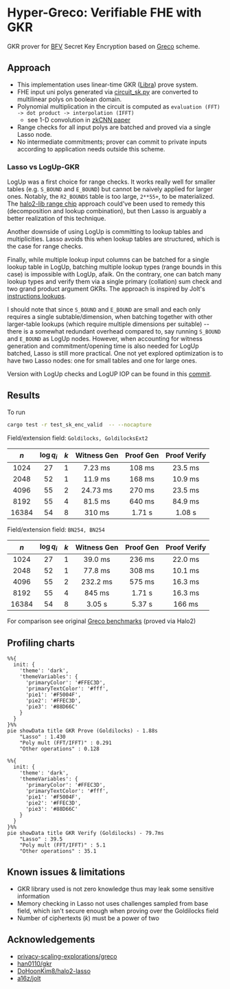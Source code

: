 # Hyper-Greco: Verifiable FHE with GKR 

GKR prover for [BFV](https://www.inferati.com/blog/fhe-schemes-bfv) Secret Key Encryption based on [Greco](https://github.com/privacy-scaling-explorations/greco) scheme.

## Approach

- This implementation uses linear-time GKR ([Libra](https://eprint.iacr.org/2019/317)) prove system.
- FHE input uni polys generated via [circuit_sk.py](https://github.com/nulltea/gkreco/blob/1019a9a0a9a174785232cc8e2a21e04861d30ed2/scripts/circuit_sk.py) are converted to multilinear polys on boolean domain.
- Polynomial multiplication in the circuit is computed as `evaluation (FFT) -> dot product -> interpolation (IFFT)`
  - see 1-D convolution in [zkCNN paper](https://eprint.iacr.org/2021/673.pdf#page=9)
- Range checks for all input polys are batched and proved via a single Lasso node.
- No intermediate commitments; prover can commit to private inputs according to application needs outside this scheme.

### Lasso vs LogUp-GKR 

LogUp was a first choice for range checks. It works really well for smaller tables (e.g. `S_BOUND` and `E_BOUND`) but cannot be naively applied for larger ones. Notably, the `R2_BOUNDS` table is too large, `2**55+`, to be materialized. The [halo2-lib range chip](https://github.com/axiom-crypto/halo2-lib/blob/community-edition/halo2-base/src/gates/range/mod.rs) approach could've been used to remedy this (decomposition and lookup combination), but then Lasso is arguably a better realization of this technique.

Another downside of using LogUp is committing to lookup tables and multiplicities. Lasso avoids this when lookup tables are structured, which is the case for range checks. 

Finally, while multiple lookup input columns can be batched for a single lookup table in LogUp, batching multiple lookup types (range bounds in this case) is impossible with LogUp, afaik. On the contrary, one can batch many lookup types and verify them via a single primary (collation) sum check and two grand product argument GKRs. The approach is inspired by Jolt's [instructions lookups](https://jolt.a16zcrypto.com/how/instruction_lookups.html).

I should note that since `S_BOUND` and `E_BOUND` are small and each only requires a single subtable/dimension, when batching together with other larger-table lookups (which require multiple dimensions per suitable) -- there is a somewhat redundant overhead compared to, say running `S_BOUND` and `E_BOUND` as LogUp nodes. However, when accounting for witness generation and commitment/opening time is also needed for LogUp batched, Lasso is still more practical. One not yet explored optimization is to have two Lasso nodes: one for small tables and one for large ones.

Version with LogUp checks and LogUP IOP can be found in this [commit](https://github.com/nulltea/gkreco/blob/67eccb9f57a4291a929e38503b8d246d7d7dc8a1/src/sk_encryption_circuit.rs).

## Results

To run
```bash
cargo test -r test_sk_enc_valid  -- --nocapture
```
Field/extension field: `Goldilocks, GoldilocksExt2`

|  $n$   | $\log q_i$ | $k$ | Witness Gen | Proof Gen | Proof Verify |
| :----: | :--------: | :-: | :---------: | :-------: | :----------: |
| 1024   |     27     |  1  |    7.23 ms  | 108 ms    | 23.5 ms      |
| 2048   |     52     |  1  |   11.9 ms   | 168 ms    | 10.9 ms      |
| 4096   |     55     |  2  |  24.73 ms   | 270 ms    | 23.5 ms      |
| 8192   |     55     |  4  |   81.5 ms   | 640 ms    | 84.9 ms      |
| 16384  |     54     |  8  |   310 ms    | 1.71 s    | 1.08 s       |

Field/extension field: `BN254, BN254`

|  $n$   | $\log q_i$ | $k$ | Witness Gen | Proof Gen | Proof Verify |
| :----: | :--------: | :-: | :---------: | :-------: | :----------: |
| 1024   |     27     |  1  | 39.0 ms     | 236 ms    | 22.0 ms      |
| 2048   |     52     |  1  | 77.8 ms     | 308 ms    | 10.1 ms      |
| 4096   |     55     |  2  | 232.2 ms    | 575 ms    | 16.3 ms      |
| 8192   |     55     |  4  | 845 ms      | 1.71 s    | 16.3 ms      |
|16384   |     54     |  8  | 3.05 s      | 5.37 s    | 166 ms       |

For comparison see original [Greco benchmarks](https://github.com/privacy-scaling-explorations/greco?tab=readme-ov-file#results) (proved via Halo2)

## Profiling charts

```mermaid
%%{
  init: {
    'theme': 'dark',
    'themeVariables': {
      'primaryColor': '#FFEC3D',
      'primaryTextColor': '#fff',
      'pie1': '#F5004F',
      'pie2': '#FFEC3D',
      'pie3': '#88D66C'
    }
  }
}%%
pie showData title GKR Prove (Goldilocks) - 1.88s 
    "Lasso" : 1.430
    "Poly mult (FFT/IFFT)" : 0.291
    "Other operations" : 0.128
```

```mermaid
%%{
  init: {
    'theme': 'dark',
    'themeVariables': {
      'primaryColor': '#FFEC3D',
      'primaryTextColor': '#fff',
      'pie1': '#F5004F',
      'pie2': '#FFEC3D',
      'pie3': '#88D66C'
    }
  }
}%%
pie showData title GKR Verify (Goldilocks) - 79.7ms
    "Lasso" : 39.5
    "Poly mult (FFT/IFFT)" : 5.1
    "Other operations" : 35.1
```

## Known issues & limitations 
- GKR library used is not zero knowledge thus may leak some sensitive information
- Memory checking in Lasso not uses challenges sampled from base field, which isn't secure enough when proving over the Goldilocks field
- Number of ciphertexts ($k$) must be a power of two

## Acknowledgements
- [privacy-scaling-explorations/greco](https://github.com/privacy-scaling-explorations/greco)
- [han0110/gkr](https://github.com/han0110/gkr)
- [DoHoonKim8/halo2-lasso](https://github.com/DoHoonKim8/halo2-lasso)
- [a16z/jolt](https://github.com/a16z/jolt)
